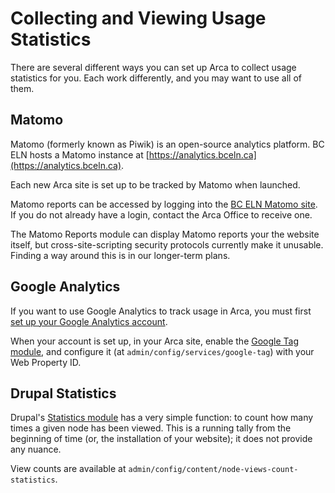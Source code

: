 # Collecting and Viewing Usage Statistics

There are several different ways you can set up Arca to collect usage statistics for you. Each work differently, and you may want to use all of them.

## Matomo

Matomo (formerly known as Piwik) is an open-source analytics platform. BC ELN hosts a Matomo instance at [https://analytics.bceln.ca](https://analytics.bceln.ca). 

Each new Arca site is set up to be tracked by Matomo when launched. 

Matomo reports can be accessed by logging into the [BC ELN Matomo site](https://analytics.bceln.ca). If you do not already have a login, contact the Arca Office to receive one.

The Matomo Reports module can display Matomo reports your the website itself, but cross-site-scripting security protocols currently make it unusable. Finding a way around this is in our longer-term plans.

## Google Analytics

If you want to use Google Analytics to track usage in Arca, you must first [set up your Google Analytics account](https://support.google.com/analytics/answer/9304153?hl=en).

When your account is set up, in your Arca site, enable the [Google Tag module](https://www.drupal.org/project/google_tag), and configure it (at `admin/config/services/google-tag`) with your Web Property ID.

## Drupal Statistics

Drupal's [Statistics module](https://www.drupal.org/project/statistics) has a very simple function: to count how many times a given node has been viewed. This is a running tally from the beginning of time (or, the installation of your website); it does not provide any nuance.

View counts are available at `admin/config/content/node-views-count-statistics`.